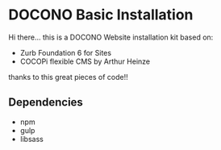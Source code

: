 # DOCONO Basic Installation

Hi there… this is a DOCONO Website installation kit based on:  
- Zurb Foundation 6 for Sites
- COCOPi flexible CMS by Arthur Heinze

thanks to this great pieces of code!!

## Dependencies
- npm
- gulp
- libsass

